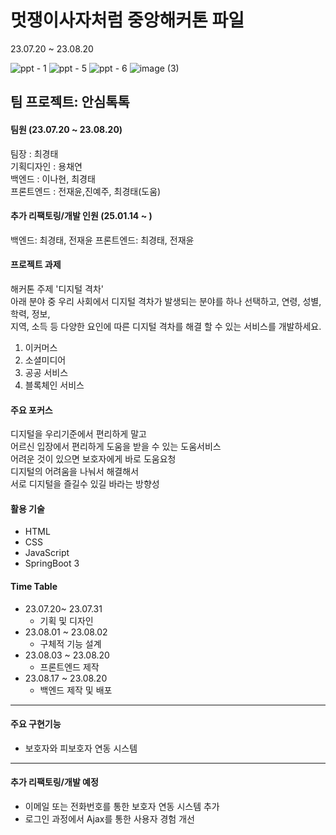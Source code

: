 # 멋쟁이사자처럼 중앙해커톤 파일
23.07.20 ~ 23.08.20

![ppt - 1](https://github.com/user-attachments/assets/fe21b445-9b85-47eb-b0b2-ec7fcaad2c44)
![ppt - 5](https://github.com/user-attachments/assets/a5dedde7-c166-44c9-96fd-54f0d079194e)
![ppt - 6](https://github.com/user-attachments/assets/58dab4ec-7264-49f1-9106-59ccf9667c7c)
![image (3)](https://github.com/user-attachments/assets/24907eb6-0199-4159-b197-b38ea09d8147)

## 팀 프로젝트: 안심톡톡

#### 팀원 (23.07.20 ~ 23.08.20)
팀장 : 최경태<br>
기획디자인 : 용채연<br>
백엔드 : 이나현, 최경태<br>
프론트엔드 : 전재윤,진예주, 최경태(도움)<br>

#### 추가 리팩토링/개발 인원 (25.01.14 ~ )
백엔드: 최경태, 전재윤
프론트엔드: 최경태, 전재윤

#### 프로젝트 과제
해커톤 주제 '디지털 격차'<br>
아래 분야 중 우리 사회에서 디지털 격차가 발생되는 분야를 하나 선택하고, 연령, 성별, 학력, 정보,<br>
지역, 소득 등 다양한 요인에 따른 디지털 격차를 해결 할 수 있는 서비스를 개발하세요.<br>
1. 이커머스
2. 소셜미디어
3. 공공 서비스
4. 블록체인 서비스

#### 주요 포커스
디지털을 우리기준에서 편리하게 말고 <br>
어르신 입장에서 편리하게 도움을 받을 수 있는 도움서비스<br>
어려운 것이 있으면 보호자에게 바로 도움요청<br>
디지털의 어려움을 나눠서 해결해서<br>
서로 디지털을 즐길수 있길 바라는 방향성

#### 활용 기술
- HTML
- CSS
- JavaScript
- SpringBoot 3 

#### Time Table
  - 23.07.20~ 23.07.31
    - 기획 및 디자인
  - 23.08.01 ~ 23.08.02
    - 구체적 기능 설계
  - 23.08.03 ~ 23.08.20 
    - 프론트엔드 제작
  - 23.08.17 ~ 23.08.20
    - 백엔드 제작 및 배포   
---
#### 주요 구현기능
- 보호자와 피보호자 연동 시스템
  
---
#### 추가 리팩토링/개발 예정
- 이메일 또는 전화번호를 통한 보호자 연동 시스템 추가
- 로그인 과정에서 Ajax를 통한 사용자 경험 개선
